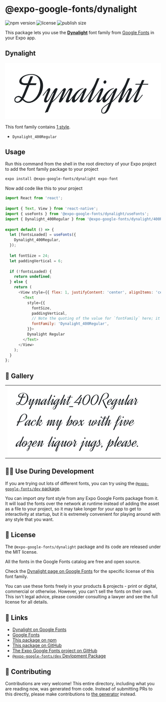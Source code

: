 # @expo-google-fonts/dynalight

![npm version](https://flat.badgen.net/npm/v/@expo-google-fonts/dynalight)
![license](https://flat.badgen.net/github/license/expo/google-fonts)
![publish size](https://flat.badgen.net/packagephobia/install/@expo-google-fonts/dynalight)

This package lets you use the [**Dynalight**](https://fonts.google.com/specimen/Dynalight) font family from [Google Fonts](https://fonts.google.com/) in your Expo app.

## Dynalight

![Dynalight](./font-family.png)

This font family contains [1 style](#-gallery).

- `Dynalight_400Regular`

## Usage

Run this command from the shell in the root directory of your Expo project to add the font family package to your project
```sh
expo install @expo-google-fonts/dynalight expo-font
```

Now add code like this to your project
```js
import React from 'react';

import { Text, View } from 'react-native';
import { useFonts } from '@expo-google-fonts/dynalight/useFonts';
import { Dynalight_400Regular } from '@expo-google-fonts/dynalight/400Regular';

export default () => {
  let [fontsLoaded] = useFonts({
    Dynalight_400Regular,
  });

  let fontSize = 24;
  let paddingVertical = 6;

  if (!fontsLoaded) {
    return undefined;
  } else {
    return (
      <View style={{ flex: 1, justifyContent: 'center', alignItems: 'center' }}>
        <Text
          style={{
            fontSize,
            paddingVertical,
            // Note the quoting of the value for `fontFamily` here; it expects a string!
            fontFamily: 'Dynalight_400Regular',
          }}>
          Dynalight Regular
        </Text>
      </View>
    );
  }
};

```

## 🔡 Gallery


||||
|-|-|-|
|![Dynalight_400Regular](./Dynalight_400Regular.ttf.png)||||


## 👩‍💻 Use During Development

If you are trying out lots of different fonts, you can try using the [`@expo-google-fonts/dev` package](https://github.com/expo/google-fonts/tree/master/font-packages/dev#readme).

You can import *any* font style from any Expo Google Fonts package from it. It will load the fonts
over the network at runtime instead of adding the asset as a file to your project, so it may take longer
for your app to get to interactivity at startup, but it is extremely convenient
for playing around with any style that you want.

## 📖 License

The `@expo-google-fonts/dynalight` package and its code are released under the MIT license.

All the fonts in the Google Fonts catalog are free and open source.

Check the [Dynalight page on Google Fonts](https://fonts.google.com/specimen/Dynalight) for the specific license of this font family.

You can use these fonts freely in your products & projects - print or digital, commercial or otherwise. However, you can't sell the fonts on their own. This isn't legal advice, please consider consulting a lawyer and see the full license for all details.

## 🔗 Links

- [Dynalight on Google Fonts](https://fonts.google.com/specimen/Dynalight)
- [Google Fonts](https://fonts.google.com/)
- [This package on npm](https://www.npmjs.com/package/@expo-google-fonts/dynalight)
- [This package on GitHub](https://github.com/expo/google-fonts/tree/master/font-packages/dynalight)
- [The Expo Google Fonts project on GitHub](https://github.com/expo/google-fonts)
- [`@expo-google-fonts/dev` Devlopment Package](https://github.com/expo/google-fonts/tree/master/font-packages/dev)

## 🤝 Contributing

Contributions are very welcome! This entire directory, including what you are reading now, was generated from code. Instead of submitting PRs to this directly, please make contributions to [the generator](https://github.com/expo/google-fonts/tree/master/packages/generator) instead.
